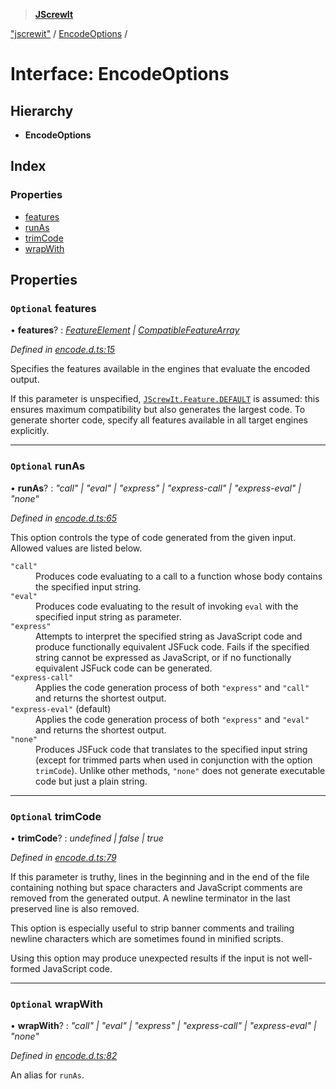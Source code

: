 > **[JScrewIt](../README.md)**

["jscrewit"](../modules/_jscrewit_.md) / [EncodeOptions](_jscrewit_.encodeoptions.md) /

# Interface: EncodeOptions

## Hierarchy

* **EncodeOptions**

## Index

### Properties

* [features](_jscrewit_.encodeoptions.md#optional-features)
* [runAs](_jscrewit_.encodeoptions.md#optional-runas)
* [trimCode](_jscrewit_.encodeoptions.md#optional-trimcode)
* [wrapWith](_jscrewit_.encodeoptions.md#optional-wrapwith)

## Properties

### `Optional` features

• **features**? : *[FeatureElement](../modules/_jscrewit_.md#featureelement) | [CompatibleFeatureArray](../modules/_jscrewit_.md#compatiblefeaturearray)*

*Defined in [encode.d.ts:15](https://github.com/fasttime/JScrewIt/blob/2.10.0/lib/encode.d.ts#L15)*

Specifies the features available in the engines that evaluate the encoded output.

If this parameter is unspecified, <code>[JScrewIt.Feature.DEFAULT](_jscrewit_.featureall.md#default)</code> is
assumed: this ensures maximum compatibility but also generates the largest code.
To generate shorter code, specify all features available in all target engines
explicitly.

___

### `Optional` runAs

• **runAs**? : *"call" | "eval" | "express" | "express-call" | "express-eval" | "none"*

*Defined in [encode.d.ts:65](https://github.com/fasttime/JScrewIt/blob/2.10.0/lib/encode.d.ts#L65)*

This option controls the type of code generated from the given input.
Allowed values are listed below.

<dl>

<dt><code>"call"</code></dt>
<dd>
Produces code evaluating to a call to a function whose body contains the specified input
string.
</dd>

<dt><code>"eval"</code></dt>
<dd>
Produces code evaluating to the result of invoking <code>eval</code> with the specified
input string as parameter.
</dd>

<dt><code>"express"</code></dt>
<dd>
Attempts to interpret the specified string as JavaScript code and produce functionally
equivalent JSFuck code.
Fails if the specified string cannot be expressed as JavaScript, or if no functionally
equivalent JSFuck code can be generated.
</dd>

<dt><code>"express-call"</code></dt>
<dd>
Applies the code generation process of both <code>"express"</code> and
<code>"call"</code> and returns the shortest output.
</dd>

<dt><code>"express-eval"</code> (default)</dt>
<dd>
Applies the code generation process of both <code>"express"</code> and
<code>"eval"</code> and returns the shortest output.
</dd>

<dt><code>"none"</code></dt>
<dd>
Produces JSFuck code that translates to the specified input string (except for trimmed
parts when used in conjunction with the option <code>trimCode</code>).
Unlike other methods, <code>"none"</code> does not generate executable code but just a
plain string.
</dd>

</dl>

___

### `Optional` trimCode

• **trimCode**? : *undefined | false | true*

*Defined in [encode.d.ts:79](https://github.com/fasttime/JScrewIt/blob/2.10.0/lib/encode.d.ts#L79)*

If this parameter is truthy, lines in the beginning and in the end of the file containing
nothing but space characters and JavaScript comments are removed from the generated
output.
A newline terminator in the last preserved line is also removed.

This option is especially useful to strip banner comments and trailing newline characters
which are sometimes found in minified scripts.

Using this option may produce unexpected results if the input is not well-formed
JavaScript code.

___

### `Optional` wrapWith

• **wrapWith**? : *"call" | "eval" | "express" | "express-call" | "express-eval" | "none"*

*Defined in [encode.d.ts:82](https://github.com/fasttime/JScrewIt/blob/2.10.0/lib/encode.d.ts#L82)*

An alias for `runAs`.